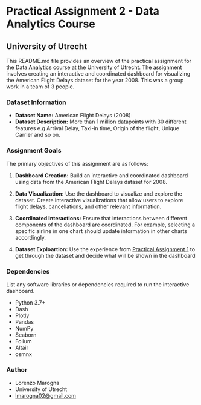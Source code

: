 # Practical Assignment 2 - Data Analytics Course

## University of Utrecht

This README.md file provides an overview of the practical assignment for the Data Analytics course at the University of Utrecht. The assignment involves creating an interactive and coordinated dashboard for visualizing the American Flight Delays dataset for the year 2008. This was a group work in a team of 3 people.

### Dataset Information

- **Dataset Name:** American Flight Delays (2008)
- **Dataset Description:** More than 1 million datapoints with 30 different features e.g Arrival Delay, Taxi-in time, Origin of the flight, Unique Carrier and so on.

### Assignment Goals

The primary objectives of this assignment are as follows:

1. **Dashboard Creation:** Build an interactive and coordinated dashboard using data from the American Flight Delays dataset for 2008.

2. **Data Visualization:** Use the dashboard to visualize and explore the dataset. Create interactive visualizations that allow users to explore flight delays, cancellations, and other relevant information.

3. **Coordinated Interactions:** Ensure that interactions between different components of the dashboard are coordinated. For example, selecting a specific airline in one chart should update information in other charts accordingly.

4. **Dataset Exploartion:** Use the experience from [Practical Assignment 1](https://github.com/MarognaLorenzo/Mammography_dataset_analysis) to get through the dataset and decide what will be shown in the dashboard

### Dependencies

List any software libraries or dependencies required to run the interactive dashboard.

- Python 3.7+
- Dash 
- Plotly 
- Pandas
- NumPy
- Seaborn
- Folium
- Altair
- osmnx

### Author

- Lorenzo Marogna
- University of Utrecht
- lmarogna02@gmail.com
